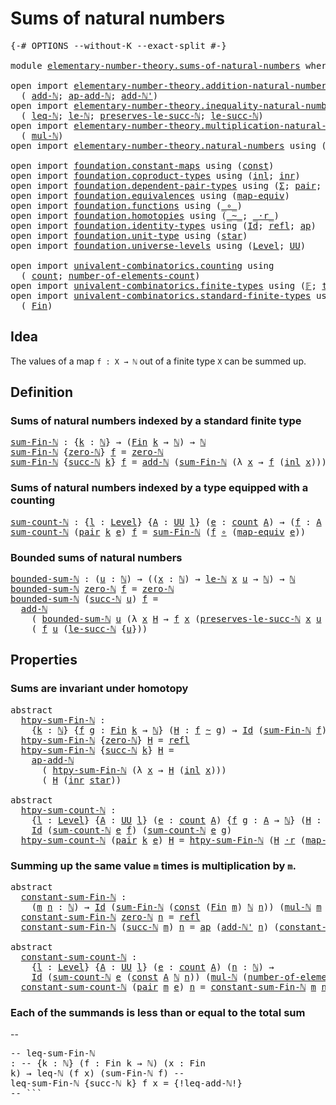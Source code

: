# Sums of natural numbers

<pre class="Agda"><a id="36" class="Symbol">{-#</a> <a id="40" class="Keyword">OPTIONS</a> <a id="48" class="Pragma">--without-K</a> <a id="60" class="Pragma">--exact-split</a> <a id="74" class="Symbol">#-}</a>

<a id="79" class="Keyword">module</a> <a id="86" href="elementary-number-theory.sums-of-natural-numbers.html" class="Module">elementary-number-theory.sums-of-natural-numbers</a> <a id="135" class="Keyword">where</a>

<a id="142" class="Keyword">open</a> <a id="147" class="Keyword">import</a> <a id="154" href="elementary-number-theory.addition-natural-numbers.html" class="Module">elementary-number-theory.addition-natural-numbers</a> <a id="204" class="Keyword">using</a>
  <a id="212" class="Symbol">(</a> <a id="214" href="elementary-number-theory.addition-natural-numbers.html#1160" class="Function">add-ℕ</a><a id="219" class="Symbol">;</a> <a id="221" href="elementary-number-theory.addition-natural-numbers.html#1276" class="Function">ap-add-ℕ</a><a id="229" class="Symbol">;</a> <a id="231" href="elementary-number-theory.addition-natural-numbers.html#1233" class="Function">add-ℕ&#39;</a><a id="237" class="Symbol">)</a>
<a id="239" class="Keyword">open</a> <a id="244" class="Keyword">import</a> <a id="251" href="elementary-number-theory.inequality-natural-numbers.html" class="Module">elementary-number-theory.inequality-natural-numbers</a> <a id="303" class="Keyword">using</a>
  <a id="311" class="Symbol">(</a> <a id="313" href="elementary-number-theory.inequality-natural-numbers.html#1646" class="Function">leq-ℕ</a><a id="318" class="Symbol">;</a> <a id="320" href="elementary-number-theory.inequality-natural-numbers.html#2066" class="Function">le-ℕ</a><a id="324" class="Symbol">;</a> <a id="326" href="elementary-number-theory.inequality-natural-numbers.html#11907" class="Function">preserves-le-succ-ℕ</a><a id="345" class="Symbol">;</a> <a id="347" href="elementary-number-theory.inequality-natural-numbers.html#14478" class="Function">le-succ-ℕ</a><a id="356" class="Symbol">)</a>
<a id="358" class="Keyword">open</a> <a id="363" class="Keyword">import</a> <a id="370" href="elementary-number-theory.multiplication-natural-numbers.html" class="Module">elementary-number-theory.multiplication-natural-numbers</a> <a id="426" class="Keyword">using</a>
  <a id="434" class="Symbol">(</a> <a id="436" href="elementary-number-theory.multiplication-natural-numbers.html#1354" class="Function">mul-ℕ</a><a id="441" class="Symbol">)</a>
<a id="443" class="Keyword">open</a> <a id="448" class="Keyword">import</a> <a id="455" href="elementary-number-theory.natural-numbers.html" class="Module">elementary-number-theory.natural-numbers</a> <a id="496" class="Keyword">using</a> <a id="502" class="Symbol">(</a><a id="503" href="elementary-number-theory.natural-numbers.html#1444" class="Datatype">ℕ</a><a id="504" class="Symbol">;</a> <a id="506" href="elementary-number-theory.natural-numbers.html#1465" class="InductiveConstructor">zero-ℕ</a><a id="512" class="Symbol">;</a> <a id="514" href="elementary-number-theory.natural-numbers.html#1478" class="InductiveConstructor">succ-ℕ</a><a id="520" class="Symbol">)</a>

<a id="523" class="Keyword">open</a> <a id="528" class="Keyword">import</a> <a id="535" href="foundation.constant-maps.html" class="Module">foundation.constant-maps</a> <a id="560" class="Keyword">using</a> <a id="566" class="Symbol">(</a><a id="567" href="foundation-core.constant-maps.html#203" class="Function">const</a><a id="572" class="Symbol">)</a>
<a id="574" class="Keyword">open</a> <a id="579" class="Keyword">import</a> <a id="586" href="foundation.coproduct-types.html" class="Module">foundation.coproduct-types</a> <a id="613" class="Keyword">using</a> <a id="619" class="Symbol">(</a><a id="620" href="foundation.coproduct-types.html#1239" class="InductiveConstructor">inl</a><a id="623" class="Symbol">;</a> <a id="625" href="foundation.coproduct-types.html#1262" class="InductiveConstructor">inr</a><a id="628" class="Symbol">)</a>
<a id="630" class="Keyword">open</a> <a id="635" class="Keyword">import</a> <a id="642" href="foundation.dependent-pair-types.html" class="Module">foundation.dependent-pair-types</a> <a id="674" class="Keyword">using</a> <a id="680" class="Symbol">(</a><a id="681" href="foundation-core.dependent-pair-types.html#502" class="Record">Σ</a><a id="682" class="Symbol">;</a> <a id="684" href="foundation-core.dependent-pair-types.html#575" class="InductiveConstructor">pair</a><a id="688" class="Symbol">;</a> <a id="690" href="foundation-core.dependent-pair-types.html#592" class="Field">pr1</a><a id="693" class="Symbol">;</a> <a id="695" href="foundation-core.dependent-pair-types.html#604" class="Field">pr2</a><a id="698" class="Symbol">)</a>
<a id="700" class="Keyword">open</a> <a id="705" class="Keyword">import</a> <a id="712" href="foundation.equivalences.html" class="Module">foundation.equivalences</a> <a id="736" class="Keyword">using</a> <a id="742" class="Symbol">(</a><a id="743" href="foundation-core.equivalences.html#1807" class="Function">map-equiv</a><a id="752" class="Symbol">)</a>
<a id="754" class="Keyword">open</a> <a id="759" class="Keyword">import</a> <a id="766" href="foundation.functions.html" class="Module">foundation.functions</a> <a id="787" class="Keyword">using</a> <a id="793" class="Symbol">(</a><a id="794" href="foundation-core.functions.html#407" class="Function Operator">_∘_</a><a id="797" class="Symbol">)</a>
<a id="799" class="Keyword">open</a> <a id="804" class="Keyword">import</a> <a id="811" href="foundation.homotopies.html" class="Module">foundation.homotopies</a> <a id="833" class="Keyword">using</a> <a id="839" class="Symbol">(</a><a id="840" href="foundation-core.homotopies.html#467" class="Function Operator">_~_</a><a id="843" class="Symbol">;</a> <a id="845" href="foundation-core.homotopies.html#1974" class="Function Operator">_·r_</a><a id="849" class="Symbol">)</a>
<a id="851" class="Keyword">open</a> <a id="856" class="Keyword">import</a> <a id="863" href="foundation.identity-types.html" class="Module">foundation.identity-types</a> <a id="889" class="Keyword">using</a> <a id="895" class="Symbol">(</a><a id="896" href="foundation-core.identity-types.html#641" class="Datatype">Id</a><a id="898" class="Symbol">;</a> <a id="900" href="foundation-core.identity-types.html#694" class="InductiveConstructor">refl</a><a id="904" class="Symbol">;</a> <a id="906" href="foundation-core.identity-types.html#2853" class="Function">ap</a><a id="908" class="Symbol">)</a>
<a id="910" class="Keyword">open</a> <a id="915" class="Keyword">import</a> <a id="922" href="foundation.unit-type.html" class="Module">foundation.unit-type</a> <a id="943" class="Keyword">using</a> <a id="949" class="Symbol">(</a><a id="950" href="foundation.unit-type.html#999" class="InductiveConstructor">star</a><a id="954" class="Symbol">)</a>
<a id="956" class="Keyword">open</a> <a id="961" class="Keyword">import</a> <a id="968" href="foundation.universe-levels.html" class="Module">foundation.universe-levels</a> <a id="995" class="Keyword">using</a> <a id="1001" class="Symbol">(</a><a id="1002" href="Agda.Primitive.html#597" class="Postulate">Level</a><a id="1007" class="Symbol">;</a> <a id="1009" href="foundation-core.universe-levels.html#222" class="Primitive">UU</a><a id="1011" class="Symbol">)</a>

<a id="1014" class="Keyword">open</a> <a id="1019" class="Keyword">import</a> <a id="1026" href="univalent-combinatorics.counting.html" class="Module">univalent-combinatorics.counting</a> <a id="1059" class="Keyword">using</a>
  <a id="1067" class="Symbol">(</a> <a id="1069" href="univalent-combinatorics.counting.html#1901" class="Function">count</a><a id="1074" class="Symbol">;</a> <a id="1076" href="univalent-combinatorics.counting.html#2029" class="Function">number-of-elements-count</a><a id="1100" class="Symbol">)</a>
<a id="1102" class="Keyword">open</a> <a id="1107" class="Keyword">import</a> <a id="1114" href="univalent-combinatorics.finite-types.html" class="Module">univalent-combinatorics.finite-types</a> <a id="1151" class="Keyword">using</a> <a id="1157" class="Symbol">(</a><a id="1158" href="univalent-combinatorics.finite-types.html#4455" class="Function">𝔽</a><a id="1159" class="Symbol">;</a> <a id="1161" href="univalent-combinatorics.finite-types.html#4503" class="Function">type-𝔽</a><a id="1167" class="Symbol">)</a>
<a id="1169" class="Keyword">open</a> <a id="1174" class="Keyword">import</a> <a id="1181" href="univalent-combinatorics.standard-finite-types.html" class="Module">univalent-combinatorics.standard-finite-types</a> <a id="1227" class="Keyword">using</a>
  <a id="1235" class="Symbol">(</a> <a id="1237" href="univalent-combinatorics.standard-finite-types.html#2149" class="Function">Fin</a><a id="1240" class="Symbol">)</a>
</pre>
## Idea

The values of a map `f : X → ℕ` out of a finite type `X` can be summed up.

## Definition

### Sums of natural numbers indexed by a standard finite type

<pre class="Agda"><a id="sum-Fin-ℕ"></a><a id="1418" href="elementary-number-theory.sums-of-natural-numbers.html#1418" class="Function">sum-Fin-ℕ</a> <a id="1428" class="Symbol">:</a> <a id="1430" class="Symbol">{</a><a id="1431" href="elementary-number-theory.sums-of-natural-numbers.html#1431" class="Bound">k</a> <a id="1433" class="Symbol">:</a> <a id="1435" href="elementary-number-theory.natural-numbers.html#1444" class="Datatype">ℕ</a><a id="1436" class="Symbol">}</a> <a id="1438" class="Symbol">→</a> <a id="1440" class="Symbol">(</a><a id="1441" href="univalent-combinatorics.standard-finite-types.html#2149" class="Function">Fin</a> <a id="1445" href="elementary-number-theory.sums-of-natural-numbers.html#1431" class="Bound">k</a> <a id="1447" class="Symbol">→</a> <a id="1449" href="elementary-number-theory.natural-numbers.html#1444" class="Datatype">ℕ</a><a id="1450" class="Symbol">)</a> <a id="1452" class="Symbol">→</a> <a id="1454" href="elementary-number-theory.natural-numbers.html#1444" class="Datatype">ℕ</a>
<a id="1456" href="elementary-number-theory.sums-of-natural-numbers.html#1418" class="Function">sum-Fin-ℕ</a> <a id="1466" class="Symbol">{</a><a id="1467" href="elementary-number-theory.natural-numbers.html#1465" class="InductiveConstructor">zero-ℕ</a><a id="1473" class="Symbol">}</a> <a id="1475" href="elementary-number-theory.sums-of-natural-numbers.html#1475" class="Bound">f</a> <a id="1477" class="Symbol">=</a> <a id="1479" href="elementary-number-theory.natural-numbers.html#1465" class="InductiveConstructor">zero-ℕ</a>
<a id="1486" href="elementary-number-theory.sums-of-natural-numbers.html#1418" class="Function">sum-Fin-ℕ</a> <a id="1496" class="Symbol">{</a><a id="1497" href="elementary-number-theory.natural-numbers.html#1478" class="InductiveConstructor">succ-ℕ</a> <a id="1504" href="elementary-number-theory.sums-of-natural-numbers.html#1504" class="Bound">k</a><a id="1505" class="Symbol">}</a> <a id="1507" href="elementary-number-theory.sums-of-natural-numbers.html#1507" class="Bound">f</a> <a id="1509" class="Symbol">=</a> <a id="1511" href="elementary-number-theory.addition-natural-numbers.html#1160" class="Function">add-ℕ</a> <a id="1517" class="Symbol">(</a><a id="1518" href="elementary-number-theory.sums-of-natural-numbers.html#1418" class="Function">sum-Fin-ℕ</a> <a id="1528" class="Symbol">(λ</a> <a id="1531" href="elementary-number-theory.sums-of-natural-numbers.html#1531" class="Bound">x</a> <a id="1533" class="Symbol">→</a> <a id="1535" href="elementary-number-theory.sums-of-natural-numbers.html#1507" class="Bound">f</a> <a id="1537" class="Symbol">(</a><a id="1538" href="foundation.coproduct-types.html#1239" class="InductiveConstructor">inl</a> <a id="1542" href="elementary-number-theory.sums-of-natural-numbers.html#1531" class="Bound">x</a><a id="1543" class="Symbol">)))</a> <a id="1547" class="Symbol">(</a><a id="1548" href="elementary-number-theory.sums-of-natural-numbers.html#1507" class="Bound">f</a> <a id="1550" class="Symbol">(</a><a id="1551" href="foundation.coproduct-types.html#1262" class="InductiveConstructor">inr</a> <a id="1555" href="foundation.unit-type.html#999" class="InductiveConstructor">star</a><a id="1559" class="Symbol">))</a>
</pre>
### Sums of natural numbers indexed by a type equipped with a counting

<pre class="Agda"><a id="sum-count-ℕ"></a><a id="1647" href="elementary-number-theory.sums-of-natural-numbers.html#1647" class="Function">sum-count-ℕ</a> <a id="1659" class="Symbol">:</a> <a id="1661" class="Symbol">{</a><a id="1662" href="elementary-number-theory.sums-of-natural-numbers.html#1662" class="Bound">l</a> <a id="1664" class="Symbol">:</a> <a id="1666" href="Agda.Primitive.html#597" class="Postulate">Level</a><a id="1671" class="Symbol">}</a> <a id="1673" class="Symbol">{</a><a id="1674" href="elementary-number-theory.sums-of-natural-numbers.html#1674" class="Bound">A</a> <a id="1676" class="Symbol">:</a> <a id="1678" href="foundation-core.universe-levels.html#222" class="Primitive">UU</a> <a id="1681" href="elementary-number-theory.sums-of-natural-numbers.html#1662" class="Bound">l</a><a id="1682" class="Symbol">}</a> <a id="1684" class="Symbol">(</a><a id="1685" href="elementary-number-theory.sums-of-natural-numbers.html#1685" class="Bound">e</a> <a id="1687" class="Symbol">:</a> <a id="1689" href="univalent-combinatorics.counting.html#1901" class="Function">count</a> <a id="1695" href="elementary-number-theory.sums-of-natural-numbers.html#1674" class="Bound">A</a><a id="1696" class="Symbol">)</a> <a id="1698" class="Symbol">→</a> <a id="1700" class="Symbol">(</a><a id="1701" href="elementary-number-theory.sums-of-natural-numbers.html#1701" class="Bound">f</a> <a id="1703" class="Symbol">:</a> <a id="1705" href="elementary-number-theory.sums-of-natural-numbers.html#1674" class="Bound">A</a> <a id="1707" class="Symbol">→</a> <a id="1709" href="elementary-number-theory.natural-numbers.html#1444" class="Datatype">ℕ</a><a id="1710" class="Symbol">)</a> <a id="1712" class="Symbol">→</a> <a id="1714" href="elementary-number-theory.natural-numbers.html#1444" class="Datatype">ℕ</a>
<a id="1716" href="elementary-number-theory.sums-of-natural-numbers.html#1647" class="Function">sum-count-ℕ</a> <a id="1728" class="Symbol">(</a><a id="1729" href="foundation-core.dependent-pair-types.html#575" class="InductiveConstructor">pair</a> <a id="1734" href="elementary-number-theory.sums-of-natural-numbers.html#1734" class="Bound">k</a> <a id="1736" href="elementary-number-theory.sums-of-natural-numbers.html#1736" class="Bound">e</a><a id="1737" class="Symbol">)</a> <a id="1739" href="elementary-number-theory.sums-of-natural-numbers.html#1739" class="Bound">f</a> <a id="1741" class="Symbol">=</a> <a id="1743" href="elementary-number-theory.sums-of-natural-numbers.html#1418" class="Function">sum-Fin-ℕ</a> <a id="1753" class="Symbol">(</a><a id="1754" href="elementary-number-theory.sums-of-natural-numbers.html#1739" class="Bound">f</a> <a id="1756" href="foundation-core.functions.html#407" class="Function Operator">∘</a> <a id="1758" class="Symbol">(</a><a id="1759" href="foundation-core.equivalences.html#1807" class="Function">map-equiv</a> <a id="1769" href="elementary-number-theory.sums-of-natural-numbers.html#1736" class="Bound">e</a><a id="1770" class="Symbol">))</a>
</pre>
### Bounded sums of natural numbers

<pre class="Agda"><a id="bounded-sum-ℕ"></a><a id="1823" href="elementary-number-theory.sums-of-natural-numbers.html#1823" class="Function">bounded-sum-ℕ</a> <a id="1837" class="Symbol">:</a> <a id="1839" class="Symbol">(</a><a id="1840" href="elementary-number-theory.sums-of-natural-numbers.html#1840" class="Bound">u</a> <a id="1842" class="Symbol">:</a> <a id="1844" href="elementary-number-theory.natural-numbers.html#1444" class="Datatype">ℕ</a><a id="1845" class="Symbol">)</a> <a id="1847" class="Symbol">→</a> <a id="1849" class="Symbol">((</a><a id="1851" href="elementary-number-theory.sums-of-natural-numbers.html#1851" class="Bound">x</a> <a id="1853" class="Symbol">:</a> <a id="1855" href="elementary-number-theory.natural-numbers.html#1444" class="Datatype">ℕ</a><a id="1856" class="Symbol">)</a> <a id="1858" class="Symbol">→</a> <a id="1860" href="elementary-number-theory.inequality-natural-numbers.html#2066" class="Function">le-ℕ</a> <a id="1865" href="elementary-number-theory.sums-of-natural-numbers.html#1851" class="Bound">x</a> <a id="1867" href="elementary-number-theory.sums-of-natural-numbers.html#1840" class="Bound">u</a> <a id="1869" class="Symbol">→</a> <a id="1871" href="elementary-number-theory.natural-numbers.html#1444" class="Datatype">ℕ</a><a id="1872" class="Symbol">)</a> <a id="1874" class="Symbol">→</a> <a id="1876" href="elementary-number-theory.natural-numbers.html#1444" class="Datatype">ℕ</a>
<a id="1878" href="elementary-number-theory.sums-of-natural-numbers.html#1823" class="Function">bounded-sum-ℕ</a> <a id="1892" href="elementary-number-theory.natural-numbers.html#1465" class="InductiveConstructor">zero-ℕ</a> <a id="1899" href="elementary-number-theory.sums-of-natural-numbers.html#1899" class="Bound">f</a> <a id="1901" class="Symbol">=</a> <a id="1903" href="elementary-number-theory.natural-numbers.html#1465" class="InductiveConstructor">zero-ℕ</a>
<a id="1910" href="elementary-number-theory.sums-of-natural-numbers.html#1823" class="Function">bounded-sum-ℕ</a> <a id="1924" class="Symbol">(</a><a id="1925" href="elementary-number-theory.natural-numbers.html#1478" class="InductiveConstructor">succ-ℕ</a> <a id="1932" href="elementary-number-theory.sums-of-natural-numbers.html#1932" class="Bound">u</a><a id="1933" class="Symbol">)</a> <a id="1935" href="elementary-number-theory.sums-of-natural-numbers.html#1935" class="Bound">f</a> <a id="1937" class="Symbol">=</a>
  <a id="1941" href="elementary-number-theory.addition-natural-numbers.html#1160" class="Function">add-ℕ</a>
    <a id="1951" class="Symbol">(</a> <a id="1953" href="elementary-number-theory.sums-of-natural-numbers.html#1823" class="Function">bounded-sum-ℕ</a> <a id="1967" href="elementary-number-theory.sums-of-natural-numbers.html#1932" class="Bound">u</a> <a id="1969" class="Symbol">(λ</a> <a id="1972" href="elementary-number-theory.sums-of-natural-numbers.html#1972" class="Bound">x</a> <a id="1974" href="elementary-number-theory.sums-of-natural-numbers.html#1974" class="Bound">H</a> <a id="1976" class="Symbol">→</a> <a id="1978" href="elementary-number-theory.sums-of-natural-numbers.html#1935" class="Bound">f</a> <a id="1980" href="elementary-number-theory.sums-of-natural-numbers.html#1972" class="Bound">x</a> <a id="1982" class="Symbol">(</a><a id="1983" href="elementary-number-theory.inequality-natural-numbers.html#11907" class="Function">preserves-le-succ-ℕ</a> <a id="2003" href="elementary-number-theory.sums-of-natural-numbers.html#1972" class="Bound">x</a> <a id="2005" href="elementary-number-theory.sums-of-natural-numbers.html#1932" class="Bound">u</a> <a id="2007" href="elementary-number-theory.sums-of-natural-numbers.html#1974" class="Bound">H</a><a id="2008" class="Symbol">)))</a>
    <a id="2016" class="Symbol">(</a> <a id="2018" href="elementary-number-theory.sums-of-natural-numbers.html#1935" class="Bound">f</a> <a id="2020" href="elementary-number-theory.sums-of-natural-numbers.html#1932" class="Bound">u</a> <a id="2022" class="Symbol">(</a><a id="2023" href="elementary-number-theory.inequality-natural-numbers.html#14478" class="Function">le-succ-ℕ</a> <a id="2033" class="Symbol">{</a><a id="2034" href="elementary-number-theory.sums-of-natural-numbers.html#1932" class="Bound">u</a><a id="2035" class="Symbol">}))</a>
</pre>
## Properties

### Sums are invariant under homotopy

<pre class="Agda"><a id="2106" class="Keyword">abstract</a>
  <a id="htpy-sum-Fin-ℕ"></a><a id="2117" href="elementary-number-theory.sums-of-natural-numbers.html#2117" class="Function">htpy-sum-Fin-ℕ</a> <a id="2132" class="Symbol">:</a>
    <a id="2138" class="Symbol">{</a><a id="2139" href="elementary-number-theory.sums-of-natural-numbers.html#2139" class="Bound">k</a> <a id="2141" class="Symbol">:</a> <a id="2143" href="elementary-number-theory.natural-numbers.html#1444" class="Datatype">ℕ</a><a id="2144" class="Symbol">}</a> <a id="2146" class="Symbol">{</a><a id="2147" href="elementary-number-theory.sums-of-natural-numbers.html#2147" class="Bound">f</a> <a id="2149" href="elementary-number-theory.sums-of-natural-numbers.html#2149" class="Bound">g</a> <a id="2151" class="Symbol">:</a> <a id="2153" href="univalent-combinatorics.standard-finite-types.html#2149" class="Function">Fin</a> <a id="2157" href="elementary-number-theory.sums-of-natural-numbers.html#2139" class="Bound">k</a> <a id="2159" class="Symbol">→</a> <a id="2161" href="elementary-number-theory.natural-numbers.html#1444" class="Datatype">ℕ</a><a id="2162" class="Symbol">}</a> <a id="2164" class="Symbol">(</a><a id="2165" href="elementary-number-theory.sums-of-natural-numbers.html#2165" class="Bound">H</a> <a id="2167" class="Symbol">:</a> <a id="2169" href="elementary-number-theory.sums-of-natural-numbers.html#2147" class="Bound">f</a> <a id="2171" href="foundation-core.homotopies.html#467" class="Function Operator">~</a> <a id="2173" href="elementary-number-theory.sums-of-natural-numbers.html#2149" class="Bound">g</a><a id="2174" class="Symbol">)</a> <a id="2176" class="Symbol">→</a> <a id="2178" href="foundation-core.identity-types.html#641" class="Datatype">Id</a> <a id="2181" class="Symbol">(</a><a id="2182" href="elementary-number-theory.sums-of-natural-numbers.html#1418" class="Function">sum-Fin-ℕ</a> <a id="2192" href="elementary-number-theory.sums-of-natural-numbers.html#2147" class="Bound">f</a><a id="2193" class="Symbol">)</a> <a id="2195" class="Symbol">(</a><a id="2196" href="elementary-number-theory.sums-of-natural-numbers.html#1418" class="Function">sum-Fin-ℕ</a> <a id="2206" href="elementary-number-theory.sums-of-natural-numbers.html#2149" class="Bound">g</a><a id="2207" class="Symbol">)</a>
  <a id="2211" href="elementary-number-theory.sums-of-natural-numbers.html#2117" class="Function">htpy-sum-Fin-ℕ</a> <a id="2226" class="Symbol">{</a><a id="2227" href="elementary-number-theory.natural-numbers.html#1465" class="InductiveConstructor">zero-ℕ</a><a id="2233" class="Symbol">}</a> <a id="2235" href="elementary-number-theory.sums-of-natural-numbers.html#2235" class="Bound">H</a> <a id="2237" class="Symbol">=</a> <a id="2239" href="foundation-core.identity-types.html#694" class="InductiveConstructor">refl</a>
  <a id="2246" href="elementary-number-theory.sums-of-natural-numbers.html#2117" class="Function">htpy-sum-Fin-ℕ</a> <a id="2261" class="Symbol">{</a><a id="2262" href="elementary-number-theory.natural-numbers.html#1478" class="InductiveConstructor">succ-ℕ</a> <a id="2269" href="elementary-number-theory.sums-of-natural-numbers.html#2269" class="Bound">k</a><a id="2270" class="Symbol">}</a> <a id="2272" href="elementary-number-theory.sums-of-natural-numbers.html#2272" class="Bound">H</a> <a id="2274" class="Symbol">=</a>
    <a id="2280" href="elementary-number-theory.addition-natural-numbers.html#1276" class="Function">ap-add-ℕ</a>
      <a id="2295" class="Symbol">(</a> <a id="2297" href="elementary-number-theory.sums-of-natural-numbers.html#2117" class="Function">htpy-sum-Fin-ℕ</a> <a id="2312" class="Symbol">(λ</a> <a id="2315" href="elementary-number-theory.sums-of-natural-numbers.html#2315" class="Bound">x</a> <a id="2317" class="Symbol">→</a> <a id="2319" href="elementary-number-theory.sums-of-natural-numbers.html#2272" class="Bound">H</a> <a id="2321" class="Symbol">(</a><a id="2322" href="foundation.coproduct-types.html#1239" class="InductiveConstructor">inl</a> <a id="2326" href="elementary-number-theory.sums-of-natural-numbers.html#2315" class="Bound">x</a><a id="2327" class="Symbol">)))</a>
      <a id="2337" class="Symbol">(</a> <a id="2339" href="elementary-number-theory.sums-of-natural-numbers.html#2272" class="Bound">H</a> <a id="2341" class="Symbol">(</a><a id="2342" href="foundation.coproduct-types.html#1262" class="InductiveConstructor">inr</a> <a id="2346" href="foundation.unit-type.html#999" class="InductiveConstructor">star</a><a id="2350" class="Symbol">))</a>

<a id="2354" class="Keyword">abstract</a>
  <a id="htpy-sum-count-ℕ"></a><a id="2365" href="elementary-number-theory.sums-of-natural-numbers.html#2365" class="Function">htpy-sum-count-ℕ</a> <a id="2382" class="Symbol">:</a>
    <a id="2388" class="Symbol">{</a><a id="2389" href="elementary-number-theory.sums-of-natural-numbers.html#2389" class="Bound">l</a> <a id="2391" class="Symbol">:</a> <a id="2393" href="Agda.Primitive.html#597" class="Postulate">Level</a><a id="2398" class="Symbol">}</a> <a id="2400" class="Symbol">{</a><a id="2401" href="elementary-number-theory.sums-of-natural-numbers.html#2401" class="Bound">A</a> <a id="2403" class="Symbol">:</a> <a id="2405" href="foundation-core.universe-levels.html#222" class="Primitive">UU</a> <a id="2408" href="elementary-number-theory.sums-of-natural-numbers.html#2389" class="Bound">l</a><a id="2409" class="Symbol">}</a> <a id="2411" class="Symbol">(</a><a id="2412" href="elementary-number-theory.sums-of-natural-numbers.html#2412" class="Bound">e</a> <a id="2414" class="Symbol">:</a> <a id="2416" href="univalent-combinatorics.counting.html#1901" class="Function">count</a> <a id="2422" href="elementary-number-theory.sums-of-natural-numbers.html#2401" class="Bound">A</a><a id="2423" class="Symbol">)</a> <a id="2425" class="Symbol">{</a><a id="2426" href="elementary-number-theory.sums-of-natural-numbers.html#2426" class="Bound">f</a> <a id="2428" href="elementary-number-theory.sums-of-natural-numbers.html#2428" class="Bound">g</a> <a id="2430" class="Symbol">:</a> <a id="2432" href="elementary-number-theory.sums-of-natural-numbers.html#2401" class="Bound">A</a> <a id="2434" class="Symbol">→</a> <a id="2436" href="elementary-number-theory.natural-numbers.html#1444" class="Datatype">ℕ</a><a id="2437" class="Symbol">}</a> <a id="2439" class="Symbol">(</a><a id="2440" href="elementary-number-theory.sums-of-natural-numbers.html#2440" class="Bound">H</a> <a id="2442" class="Symbol">:</a> <a id="2444" href="elementary-number-theory.sums-of-natural-numbers.html#2426" class="Bound">f</a> <a id="2446" href="foundation-core.homotopies.html#467" class="Function Operator">~</a> <a id="2448" href="elementary-number-theory.sums-of-natural-numbers.html#2428" class="Bound">g</a><a id="2449" class="Symbol">)</a> <a id="2451" class="Symbol">→</a>
    <a id="2457" href="foundation-core.identity-types.html#641" class="Datatype">Id</a> <a id="2460" class="Symbol">(</a><a id="2461" href="elementary-number-theory.sums-of-natural-numbers.html#1647" class="Function">sum-count-ℕ</a> <a id="2473" href="elementary-number-theory.sums-of-natural-numbers.html#2412" class="Bound">e</a> <a id="2475" href="elementary-number-theory.sums-of-natural-numbers.html#2426" class="Bound">f</a><a id="2476" class="Symbol">)</a> <a id="2478" class="Symbol">(</a><a id="2479" href="elementary-number-theory.sums-of-natural-numbers.html#1647" class="Function">sum-count-ℕ</a> <a id="2491" href="elementary-number-theory.sums-of-natural-numbers.html#2412" class="Bound">e</a> <a id="2493" href="elementary-number-theory.sums-of-natural-numbers.html#2428" class="Bound">g</a><a id="2494" class="Symbol">)</a>
  <a id="2498" href="elementary-number-theory.sums-of-natural-numbers.html#2365" class="Function">htpy-sum-count-ℕ</a> <a id="2515" class="Symbol">(</a><a id="2516" href="foundation-core.dependent-pair-types.html#575" class="InductiveConstructor">pair</a> <a id="2521" href="elementary-number-theory.sums-of-natural-numbers.html#2521" class="Bound">k</a> <a id="2523" href="elementary-number-theory.sums-of-natural-numbers.html#2523" class="Bound">e</a><a id="2524" class="Symbol">)</a> <a id="2526" href="elementary-number-theory.sums-of-natural-numbers.html#2526" class="Bound">H</a> <a id="2528" class="Symbol">=</a> <a id="2530" href="elementary-number-theory.sums-of-natural-numbers.html#2117" class="Function">htpy-sum-Fin-ℕ</a> <a id="2545" class="Symbol">(</a><a id="2546" href="elementary-number-theory.sums-of-natural-numbers.html#2526" class="Bound">H</a> <a id="2548" href="foundation-core.homotopies.html#1974" class="Function Operator">·r</a> <a id="2551" class="Symbol">(</a><a id="2552" href="foundation-core.equivalences.html#1807" class="Function">map-equiv</a> <a id="2562" href="elementary-number-theory.sums-of-natural-numbers.html#2523" class="Bound">e</a><a id="2563" class="Symbol">))</a>
</pre>
### Summing up the same value `m` times is multiplication by `m`.

<pre class="Agda"><a id="2646" class="Keyword">abstract</a>
  <a id="constant-sum-Fin-ℕ"></a><a id="2657" href="elementary-number-theory.sums-of-natural-numbers.html#2657" class="Function">constant-sum-Fin-ℕ</a> <a id="2676" class="Symbol">:</a>
    <a id="2682" class="Symbol">(</a><a id="2683" href="elementary-number-theory.sums-of-natural-numbers.html#2683" class="Bound">m</a> <a id="2685" href="elementary-number-theory.sums-of-natural-numbers.html#2685" class="Bound">n</a> <a id="2687" class="Symbol">:</a> <a id="2689" href="elementary-number-theory.natural-numbers.html#1444" class="Datatype">ℕ</a><a id="2690" class="Symbol">)</a> <a id="2692" class="Symbol">→</a> <a id="2694" href="foundation-core.identity-types.html#641" class="Datatype">Id</a> <a id="2697" class="Symbol">(</a><a id="2698" href="elementary-number-theory.sums-of-natural-numbers.html#1418" class="Function">sum-Fin-ℕ</a> <a id="2708" class="Symbol">(</a><a id="2709" href="foundation-core.constant-maps.html#203" class="Function">const</a> <a id="2715" class="Symbol">(</a><a id="2716" href="univalent-combinatorics.standard-finite-types.html#2149" class="Function">Fin</a> <a id="2720" href="elementary-number-theory.sums-of-natural-numbers.html#2683" class="Bound">m</a><a id="2721" class="Symbol">)</a> <a id="2723" href="elementary-number-theory.natural-numbers.html#1444" class="Datatype">ℕ</a> <a id="2725" href="elementary-number-theory.sums-of-natural-numbers.html#2685" class="Bound">n</a><a id="2726" class="Symbol">))</a> <a id="2729" class="Symbol">(</a><a id="2730" href="elementary-number-theory.multiplication-natural-numbers.html#1354" class="Function">mul-ℕ</a> <a id="2736" href="elementary-number-theory.sums-of-natural-numbers.html#2683" class="Bound">m</a> <a id="2738" href="elementary-number-theory.sums-of-natural-numbers.html#2685" class="Bound">n</a><a id="2739" class="Symbol">)</a>
  <a id="2743" href="elementary-number-theory.sums-of-natural-numbers.html#2657" class="Function">constant-sum-Fin-ℕ</a> <a id="2762" href="elementary-number-theory.natural-numbers.html#1465" class="InductiveConstructor">zero-ℕ</a> <a id="2769" href="elementary-number-theory.sums-of-natural-numbers.html#2769" class="Bound">n</a> <a id="2771" class="Symbol">=</a> <a id="2773" href="foundation-core.identity-types.html#694" class="InductiveConstructor">refl</a>
  <a id="2780" href="elementary-number-theory.sums-of-natural-numbers.html#2657" class="Function">constant-sum-Fin-ℕ</a> <a id="2799" class="Symbol">(</a><a id="2800" href="elementary-number-theory.natural-numbers.html#1478" class="InductiveConstructor">succ-ℕ</a> <a id="2807" href="elementary-number-theory.sums-of-natural-numbers.html#2807" class="Bound">m</a><a id="2808" class="Symbol">)</a> <a id="2810" href="elementary-number-theory.sums-of-natural-numbers.html#2810" class="Bound">n</a> <a id="2812" class="Symbol">=</a> <a id="2814" href="foundation-core.identity-types.html#2853" class="Function">ap</a> <a id="2817" class="Symbol">(</a><a id="2818" href="elementary-number-theory.addition-natural-numbers.html#1233" class="Function">add-ℕ&#39;</a> <a id="2825" href="elementary-number-theory.sums-of-natural-numbers.html#2810" class="Bound">n</a><a id="2826" class="Symbol">)</a> <a id="2828" class="Symbol">(</a><a id="2829" href="elementary-number-theory.sums-of-natural-numbers.html#2657" class="Function">constant-sum-Fin-ℕ</a> <a id="2848" href="elementary-number-theory.sums-of-natural-numbers.html#2807" class="Bound">m</a> <a id="2850" href="elementary-number-theory.sums-of-natural-numbers.html#2810" class="Bound">n</a><a id="2851" class="Symbol">)</a>

<a id="2854" class="Keyword">abstract</a>
  <a id="constant-sum-count-ℕ"></a><a id="2865" href="elementary-number-theory.sums-of-natural-numbers.html#2865" class="Function">constant-sum-count-ℕ</a> <a id="2886" class="Symbol">:</a>
    <a id="2892" class="Symbol">{</a><a id="2893" href="elementary-number-theory.sums-of-natural-numbers.html#2893" class="Bound">l</a> <a id="2895" class="Symbol">:</a> <a id="2897" href="Agda.Primitive.html#597" class="Postulate">Level</a><a id="2902" class="Symbol">}</a> <a id="2904" class="Symbol">{</a><a id="2905" href="elementary-number-theory.sums-of-natural-numbers.html#2905" class="Bound">A</a> <a id="2907" class="Symbol">:</a> <a id="2909" href="foundation-core.universe-levels.html#222" class="Primitive">UU</a> <a id="2912" href="elementary-number-theory.sums-of-natural-numbers.html#2893" class="Bound">l</a><a id="2913" class="Symbol">}</a> <a id="2915" class="Symbol">(</a><a id="2916" href="elementary-number-theory.sums-of-natural-numbers.html#2916" class="Bound">e</a> <a id="2918" class="Symbol">:</a> <a id="2920" href="univalent-combinatorics.counting.html#1901" class="Function">count</a> <a id="2926" href="elementary-number-theory.sums-of-natural-numbers.html#2905" class="Bound">A</a><a id="2927" class="Symbol">)</a> <a id="2929" class="Symbol">(</a><a id="2930" href="elementary-number-theory.sums-of-natural-numbers.html#2930" class="Bound">n</a> <a id="2932" class="Symbol">:</a> <a id="2934" href="elementary-number-theory.natural-numbers.html#1444" class="Datatype">ℕ</a><a id="2935" class="Symbol">)</a> <a id="2937" class="Symbol">→</a>
    <a id="2943" href="foundation-core.identity-types.html#641" class="Datatype">Id</a> <a id="2946" class="Symbol">(</a><a id="2947" href="elementary-number-theory.sums-of-natural-numbers.html#1647" class="Function">sum-count-ℕ</a> <a id="2959" href="elementary-number-theory.sums-of-natural-numbers.html#2916" class="Bound">e</a> <a id="2961" class="Symbol">(</a><a id="2962" href="foundation-core.constant-maps.html#203" class="Function">const</a> <a id="2968" href="elementary-number-theory.sums-of-natural-numbers.html#2905" class="Bound">A</a> <a id="2970" href="elementary-number-theory.natural-numbers.html#1444" class="Datatype">ℕ</a> <a id="2972" href="elementary-number-theory.sums-of-natural-numbers.html#2930" class="Bound">n</a><a id="2973" class="Symbol">))</a> <a id="2976" class="Symbol">(</a><a id="2977" href="elementary-number-theory.multiplication-natural-numbers.html#1354" class="Function">mul-ℕ</a> <a id="2983" class="Symbol">(</a><a id="2984" href="univalent-combinatorics.counting.html#2029" class="Function">number-of-elements-count</a> <a id="3009" href="elementary-number-theory.sums-of-natural-numbers.html#2916" class="Bound">e</a><a id="3010" class="Symbol">)</a> <a id="3012" href="elementary-number-theory.sums-of-natural-numbers.html#2930" class="Bound">n</a><a id="3013" class="Symbol">)</a>
  <a id="3017" href="elementary-number-theory.sums-of-natural-numbers.html#2865" class="Function">constant-sum-count-ℕ</a> <a id="3038" class="Symbol">(</a><a id="3039" href="foundation-core.dependent-pair-types.html#575" class="InductiveConstructor">pair</a> <a id="3044" href="elementary-number-theory.sums-of-natural-numbers.html#3044" class="Bound">m</a> <a id="3046" href="elementary-number-theory.sums-of-natural-numbers.html#3046" class="Bound">e</a><a id="3047" class="Symbol">)</a> <a id="3049" href="elementary-number-theory.sums-of-natural-numbers.html#3049" class="Bound">n</a> <a id="3051" class="Symbol">=</a> <a id="3053" href="elementary-number-theory.sums-of-natural-numbers.html#2657" class="Function">constant-sum-Fin-ℕ</a> <a id="3072" href="elementary-number-theory.sums-of-natural-numbers.html#3044" class="Bound">m</a> <a id="3074" href="elementary-number-theory.sums-of-natural-numbers.html#3049" class="Bound">n</a>
</pre>
### Each of the summands is less than or equal to the total sum

-- <pre class="Agda"><a id="3157" class="Comment">-- leq-sum-Fin-ℕ :</a>
<a id="3176" class="Comment">--   {k : ℕ} (f : Fin k → ℕ) (x : Fin k) → leq-ℕ (f x) (sum-Fin-ℕ f)</a>
<a id="3245" class="Comment">-- leq-sum-Fin-ℕ {succ-ℕ k} f x = {!leq-add-ℕ!}</a>
<a id="3293" class="Comment">-- ```</a>
</pre>